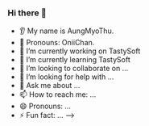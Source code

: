 ### Hi there 👋
- 👂 My name is AungMyoThu.
- 👩 Pronouns: OniiChan.
- 🔭 I’m currently working on TastySoft
- 🌱 I’m currently learning TastySoft
- 👯 I’m looking to collaborate on ...
- 🤔 I’m looking for help with ...
- 💬 Ask me about ...
- 📫 How to reach me: ...
- 😄 Pronouns: ...
- ⚡ Fun fact: ...
-->
